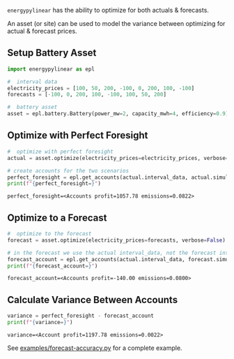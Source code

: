 `energypylinear` has the ability to optimize for both actuals & forecasts.

An asset (or site) can be used to model the variance between optimizing for actual & forecast prices.

## Setup Battery Asset

<!--phmdoctest-share-names-->
```python
import energypylinear as epl

#  interval data
electricity_prices = [100, 50, 200, -100, 0, 200, 100, -100]
forecasts = [-100, 0, 200, 100, -100, 100, 50, 200]

#  battery asset
asset = epl.battery.Battery(power_mw=2, capacity_mwh=4, efficiency=0.9)
```

## Optimize with Perfect Foresight

<!--phmdoctest-share-names-->
```python
#  optimize with perfect foresight
actual = asset.optimize(electricity_prices=electricity_prices, verbose=False)

# create accounts for the two scenarios 
perfect_foresight = epl.get_accounts(actual.interval_data, actual.simulation, verbose=False)
print(f"{perfect_foresight=}")
```

```
perfect_foresight=<Accounts profit=1057.78 emissions=0.0822>
```

## Optimize to a Forecast

<!--phmdoctest-share-names-->
```python
#  optimize to the forecast
forecast = asset.optimize(electricity_prices=forecasts, verbose=False)

# in the forecast we use the actual interval_data, not the forecast interval_data
forecast_account = epl.get_accounts(actual.interval_data, forecast.simulation, verbose=False)
print(f"{forecast_account=}")
```

```
forecast_account=<Accounts profit=-140.00 emissions=0.0800>
```

## Calculate Variance Between Accounts

<!--phmdoctest-share-names-->
```python
variance = perfect_foresight - forecast_account
print(f"{variance=}")
```

```
variance=<Account profit=1197.78 emissions=0.0022>
```

See [examples/forecast-accuracy.py](https://github.com/ADGEfficiency/energy-py-linear/blob/main/examples/forecast-accuracy.py) for a complete example.
